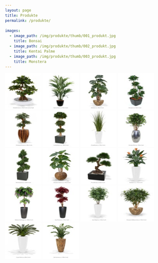 ```yaml
---
layout: page
title: Produkte
permalink: /produkte/

images:
  - image_path: /img/produkte/thumb/001_produkt.jpg
    title: Bonsai
  - image_path: /img/produkte/thumb/002_produkt.jpg
    title: Kentai Palme
  - image_path: /img/produkte/thumb/003_produkt.jpg
    title: Monstera
---
```

<!-- Magnific Popup core CSS file -->
<link rel="stylesheet" href="/script/magnific-popup.css">

<!-- jQuery 1.7.2+ or Zepto.js 1.0+ -->
<script src="//ajax.googleapis.com/ajax/libs/jquery/1.9.1/jquery.min.js"></script>

<!-- Magnific Popup core JS file -->
<script src="/script/magnific-popup.js"></script>
<script>
$(document).ready(function() {
	$('.popup-gallery').magnificPopup({
		delegate: 'a',
		type: 'image',
		tLoading: 'Loading image #%curr%...',
		mainClass: 'mfp-img-mobile',
		gallery: {
			enabled: true,
			navigateByImgClick: true,
			preload: [0,1] // Will preload 0 - before current, and 1 after the current image
		},
		image: {
			tError: '<a href="%url%">The image #%curr%</a> could not be loaded.',
			titleSrc: function(item) {
				return item.el.attr('title') + '<small></small>';
			}
		}
	});
});

</script>

<div class="popup-gallery">
	<a title="Bonsai" href="/img/produkte/001_produkt.jpg"><img width="120" height="120" src="/img/produkte/thumb/001_produkt.jpg"></a>
	<a title="Kentai Palme" href="/img/produkte/002_produkt.jpg"><img width="120" height="120" src="/img/produkte/thumb/002_produkt.jpg"></a>
	<a title="Monstera" href="/img/produkte/003_produkt.jpg"><img width="120" height="120" src="/img/produkte/thumb/003_produkt.jpg"></a>
		<a title="Dracaena" href="/img/produkte/004_produkt.jpg"><img width="120" height="120" src="/img/produkte/thumb/004_produkt.jpg"></a>
	<a title="Shirakashi Bonsai" href="/img/produkte/005_produkt.jpg"><img width="120" height="120" src="/img/produkte/thumb/005_produkt.jpg"></a>
	<a title="Lorbeerbaum" href="/img/produkte/006_produkt.jpg"><img width="120" height="120" src="/img/produkte/thumb/006_produkt.jpg"></a>
		<a title="Graspflanze" href="/img/produkte/007_produkt.jpg"><img width="120" height="120" src="/img/produkte/thumb/007_produkt.jpg"></a>
	<a title="Oriental Olive" href="/img/produkte/008_produkt.jpg"><img width="120" height="120" src="/img/produkte/thumb/008_produkt.jpg"></a>
	<a title="Buchs Spirale" href="/img/produkte/009_produkt.jpg"><img width="120" height="120" src="/img/produkte/thumb/009_produkt.jpg"></a>
		<a title="Alocasia Calidora" href="/img/produkte/010_produkt.jpg"><img width="120" height="120" src="/img/produkte/thumb/010_produkt.jpg"></a>
	<a title="Pinus Bonsai" href="/img/produkte/011_produkt.jpg"><img width="120" height="120" src="/img/produkte/thumb/011_produkt.jpg"></a>
		<a title="Strelitzien" href="/img/produkte/012_produkt.jpg"><img width="120" height="120" src="/img/produkte/thumb/012_produkt.jpg"></a>
	<a title="Wisteria-Goldregen" href="/img/produkte/013_produkt.jpg"><img width="120" height="120" src="/img/produkte/thumb/013_produkt.jpg"></a>
		<a title="Acer Bonsai" href="/img/produkte/014_produkt.jpg"><img width="120" height="120" src="/img/produkte/thumb/014_produkt.jpg"></a>
	<a title="Acer Maple" href="/img/produkte/015_produkt.jpg"><img width="120" height="120" src="/img/produkte/thumb/015_produkt.jpg"></a>
	<a title="Dracaena Reflexa Anita" href="/img/produkte/016_produkt.jpg"><img width="120" height="120" src="/img/produkte/thumb/016_produkt.jpg"></a>
		<a title="Cycas Palme" href="/img/produkte/017_produkt.jpg"><img width="120" height="120" src="/img/produkte/thumb/017_produkt.jpg"></a>
	<a title="Zamioculcas" href="/img/produkte/018_produkt.jpg"><img width="120" height="120" src="/img/produkte/thumb/018_produkt.jpg"></a>

</div>
<!--
<ul class="photo-gallery">
  {% for image in page.images %}
    <li><img src="{{ image.image_path }}" alt="{{ image.title}}"/></li>
  {% endfor %}
</ul>
-->